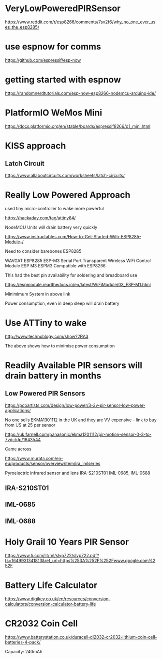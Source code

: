 # VeryLowPoweredPIRSensor

https://www.reddit.com/r/esp8266/comments/7sv2f6/why_no_one_ever_uses_the_esp8285/

# use espnow for comms

https://github.com/espressif/esp-now

# getting started with espnow

https://randomnerdtutorials.com/esp-now-esp8266-nodemcu-arduino-ide/

# PlatformIO WeMos Mini

https://docs.platformio.org/en/stable/boards/espressif8266/d1_mini.html

# KISS approach

## Latch Circuit

https://www.allaboutcircuits.com/worksheets/latch-circuits/

# Really Low Powered Approach

used tiny micro-controller to wake more powerful

https://hackaday.com/tag/attiny84/

NodeMCU Units will drain battery very quickly

https://www.instructables.com/How-to-Get-Started-With-ESP8285-Module-/

Need to consider barebones ESP8285

WAVGAT ESP8285 ESP-M3 Serial Port Transparent Wireless WiFi Control Module ESP M3 ESPM3 Compatible with ESP8266

This had the best pin availability for soldering and breadboard use

https://espmodule.readthedocs.io/en/latest/WiFiModule/03_ESP-M1.html

Minimimum System in above link

Power consumption, even in deep sleep will drain battery

# Use ATTiny to wake

http://www.technoblogy.com/show?2RA3

The above shows how to minimise power consumption

# Readily Available PIR sensors will drain battery in months

## Low Powered PIR Sensors

https://pcbartists.com/design/low-power/3-3v-pir-sensor-low-power-applications/

No one sells EKMA1301112 in the UK and they are VV expensive - link to buy from US at 25 per sensor

https://uk.farnell.com/panasonic/ekma1201112/pir-motion-sensor-0-3-to-7vdc/dp/1843544

Came across

https://www.murata.com/en-eu/products/sensor/overview/item/ira_imlseries

Pyroelectric infrared sensor and lens IRA-S210ST01 IML-0685, IML-0688

## IRA-S210ST01

## IML-0685

## IML-0688

# Holy Grail 10 Years PIR Sensor

https://www.ti.com/lit/ml/slyp722/slyp722.pdf?ts=1649931341813&ref_url=https%253A%252F%252Fwww.google.com%252F

# Battery Life Calculator

https://www.digikey.co.uk/en/resources/conversion-calculators/conversion-calculator-battery-life

# CR2032 Coin Cell

https://www.batterystation.co.uk/duracell-dl2032-cr2032-lithium-coin-cell-batteries-4-pack/

Capacity: 240mAh


